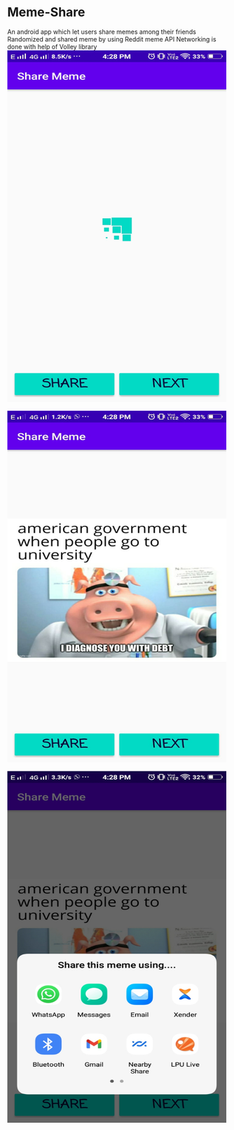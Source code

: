 # Meme-Share
An android app which let users share memes among their friends
Randomized and shared meme by using Reddit meme API
Networking is done with help of Volley library
<img src = "https://github.com/Maniss-ai/Meme-Share/blob/master/images/1.jpeg" height = "800" width = "500">
<br>
<br>
<h>
<img src = "https://github.com/Maniss-ai/Meme-Share/blob/master/images/2.jpeg" height = "800" width = "500">
</h>
<br>
<br>
<img src = "https://github.com/Maniss-ai/Meme-Share/blob/master/images/3.jpeg" height = "800" width = "500">
